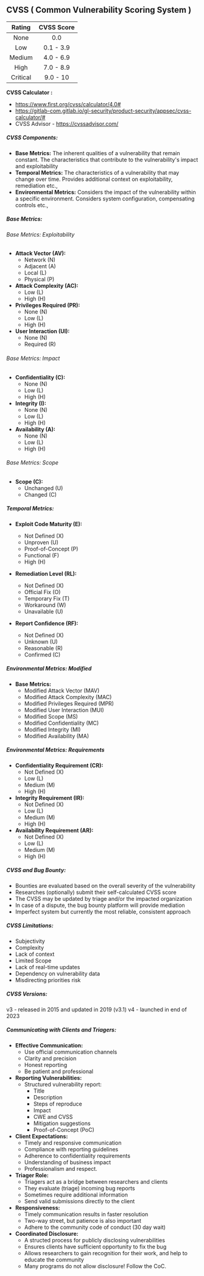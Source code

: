 
## CVSS ( Common Vulnerability Scoring System )

|  Rating  | CVSS Score |
| :------: | :--------: |
|   None   |    0.0     |
|   Low    | 0.1 - 3.9  |
|  Medium  | 4.0 - 6.9  |
|   High   | 7.0 - 8.9  |
| Critical |  9.0 - 10  |

**CVSS Calculator :** 

- https://www.first.org/cvss/calculator/4.0#
- https://gitlab-com.gitlab.io/gl-security/product-security/appsec/cvss-calculator/#
- CVSS Advisor - https://cvssadvisor.com/

##### CVSS Components:

 - **Base Metrics:** The inherent qualities of a vulnerability that remain constant. The  characteristics that contribute to the vulnerability's impact and exploitability
 - **Temporal Metrics:** The characteristics of a vulnerability that may change over time. Provides additional context on exploitability, remediation etc.,
 - **Environmental Metrics:** Considers the impact of the vulnerability within a specific environment. Considers system configuration, compensating controls etc.,

##### Base Metrics:
###### Base Metrics: Exploitability

-  **Attack Vector (AV):**
	- Network (N)
	- Adjacent (A)
	- Local (L)
	- Physical (P)
- **Attack Complexity (AC):**
	- Low (L)
	- High (H)
- **Privileges Required (PR):**
	- None (N)
	- Low (L)
	- High (H)
- **User Interaction (UI):**
	- None (N)
	- Required (R)

###### Base Metrics: Impact

- **Confidentiality (C):**
	- None (N)
	- Low (L)
	- High (H)
- **Integrity (I):**
	- None (N)
	- Low (L)
	- High (H)
- **Availability (A):**
	- None (N)
	- Low (L)
	- High (H)

###### Base Metrics: Scope

- **Scope (C):**
	- Unchanged (U)
	- Changed (C)


##### Temporal Metrics:

- **Exploit Code Maturity (E):**
	- Not Defined (X)
	- Unproven (U)
	- Proof-of-Concept (P)
	- Functional (F)
	- High (H)

- **Remediation Level (RL):**
	- Not Defined (X)
	- Official Fix (O)
	- Temporary Fix (T)
	- Workaround (W)
	- Unavailable (U)

- **Report Confidence (RF):**
	- Not Defined (X)
	- Unknown (U)
	- Reasonable (R)
	- Confirmed (C)

##### Environmental Metrics: Modified

- **Base Metrics:**
	- Modified Attack Vector (MAV)
	- Modified Attack Complexity (MAC)
	- Modified Privileges Required (MPR)
	- Modified User Interaction (MUI)
	- Modified Scope (MS)
	- Modified Confidentiality (MC)
	- Modified Integrity (MI)
	- Modified Availability (MA)

##### Environmental Metrics: Requirements

- **Confidentiality Requirement (CR):**
	- Not Defined (X)
	- Low (L)
	- Medium (M)
	- High (H)
- **Integrity Requirement (IR):**
	- Not Defined (X)
	- Low (L)
	- Medium (M)
	- High (H)
- **Availability Requirement (AR):**
	- Not Defined (X)
	- Low (L)
	- Medium (M)
	- High (H)

##### CVSS and Bug Bounty:

- Bounties are evaluated based on the overall severity of the vulnerability
- Researches (optionally) submit their self-calculated CVSS score
- The CVSS may be updated by triage and/or the impacted organization
- In case of a dispute, the bug bounty platform will provide mediation
- Imperfect system but currently the most reliable, consistent approach


##### CVSS Limitations:

- Subjectivity
- Complexity
- Lack of context
- Limited Scope
- Lack of real-time updates
- Dependency on vulnerability data
- Misdirecting priorities risk

##### CVSS Versions:

v3 - released in 2015 and updated in 2019 (v3.1)
v4 - launched in end of 2023


##### Communicating with Clients and Triagers:

- **Effective Communication:**
	- Use official communication channels
	- Clarity and precision
	- Honest reporting
	- Be patient and professional
- **Reporting Vulnerabilities:**
	- Structured vulnerability report:
		- Title
		- Description
		- Steps of reproduce
		- Impact
		- CWE and CVSS
		- Mitigation suggestions
		- Proof-of-Concept (PoC)
- **Client Expectations:**
	- Timely and responsive communication
	- Compliance with reporting guidelines
	- Adherence to confidentiality requirements
	- Understanding of business impact
	- Professionalism and respect.
- **Triager Role:**
	- Triagers act as a bridge between researchers and clients
	- They evaluate (triage) incoming bug reports
	- Sometimes require additional information
	- Send valid submissions directly to the client
- **Responsiveness:**
	- Timely communication results in faster resolution
	- Two-way street, but patience is also important
	- Adhere to the community code of conduct (30 day wait)
- **Coordinated Disclosure:**
	- A structed process for publicly disclosing vulnerabilities
	- Ensures clients have sufficient opportunity to fix the bug
	- Allows researchers to gain recognition for their work, and help to educate the community
	- Many programs do not allow disclosure! Follow the CoC.

